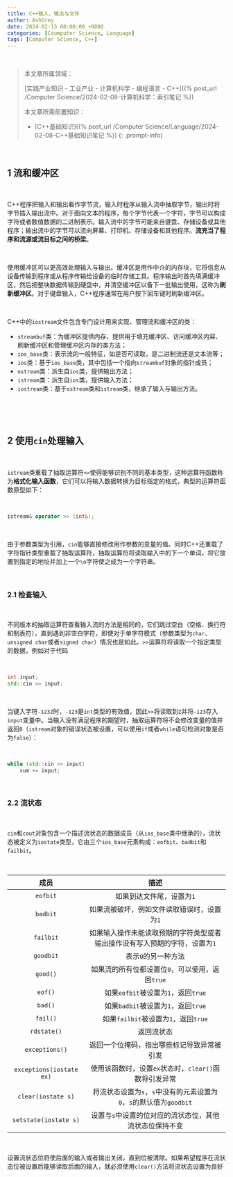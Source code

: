 ```yaml
---
title: C++输入、输出与文件
author: AshGrey
date: 2024-02-13 00:00:00 +0800
categories: [Coumputer Science, Language]
tags: [Computer Science, C++]
---
```


<br>

> 本文章所属领域：
>
> [实践产业知识 - 工业产业 - 计算机科学 - 编程语言 - C++]({% post_url /Computer Science/2024-02-08-计算机科学：索引笔记 %})
>
> 本文章所需前置知识：
>
> - [C++基础知识]({% post_url /Computer Science/Language/2024-02-08-C++基础知识笔记 %})
{: .prompt-info}

<br>

## 1 流和缓冲区

<br>

C++程序把输入和输出看作字节流，输入时程序从输入流中抽取字节，输出时将字节插入输出流中。对于面向文本的程序，每个字节代表一个字符，字节可以构成字符或者数值数据的二进制表示。输入流中的字节可能来自键盘、存储设备或其他程序；输出流中的字节可以流向屏幕、打印机、存储设备和其他程序。**流充当了程序和流源或流目标之间的桥梁**。

<br>

使用缓冲区可以更高效处理输入与输出。缓冲区是用作中介的内存块，它将信息从设备传输到程序或从程序传输给设备的临时存储工具。程序输出时首先填满缓冲区，然后把整块数据传输到硬盘中，并清空缓冲区以备下一批输出使用，这称为**刷新缓冲区**。对于键盘输入，C++程序通常在用户按下回车键时刷新缓冲区。

<br>

C++中的`iostream`文件包含专门设计用来实现、管理流和缓冲区的类：
- `streambuf`类：为缓冲区提供内存，提供用于填充缓冲区、访问缓冲区内容、刷新缓冲区和管理缓冲区内存的类方法；
- `ios_base`类：表示流的一般特征，如是否可读取，是二进制流还是文本流等；
- `ios`类：基于`ios_base`类，其中包括一个指向`streambuf`对象的指针成员；
- `ostream`类：派生自`ios`类，提供输出方法；
- `istream`类：派生自`ios`类，提供输入方法；
- `iostream`类：基于`ostream`类和`istream`类，继承了输入与输出方法。

<br>

<br>

<br>

## 2 使用`cin`处理输入

<br>

`istream`类重载了抽取运算符`<<`使得能够识别不同的基本类型，这种运算符函数称为**格式化输入函数**，它们可以将输入数据转换为目标指定的格式，典型的运算符函数原型如下：

<br>

``` cpp
istream& operator >> (int&);
```

<br>

由于参数类型为引用，`cin`能够直接修改用作参数的变量的值。同时C++还重载了字符指针类型重载了抽取运算符，抽取运算符将读取输入中的下一个单词，将它放置到指定的地址并加上一个`\n`字符使之成为一个字符串。

<br>

### 2.1 检查输入

<br>

不同版本的抽取运算符查看输入流的方法是相同的，它们跳过空白（空格、换行符和制表符），直到遇到非空白字符，即使对于单字符模式（参数类型为`char`、`unsigned char`或者`signed char`）情况也是如此。`>>`运算符将读取一个指定类型的数据，例如对于代码

<br>

``` cpp
int input;
std::cin >> input;
```

<br>

当键入字符`-123Z`时，`-123`是`int`类型的有效值，因此`>>`将读取到`Z`并将`-123`存入`input`变量中。当输入没有满足程序的期望时，抽取运算符将不会修改变量的值并返回`0`（`istream`对象的错误状态被设置，可以使用`if`或者`while`语句检测对象是否为`false`）：

<br>

``` cpp
while (std::cin >> input)
    sum += input;
```

<br>

### 2.2 流状态

<br>

`cin`和`cout`对象包含一个描述流状态的数据成员（从`ios_base`类中继承的），流状态被定义为`iostate`类型，它由三个`ios_base`元素构成：`eofbit`、`badbit`和`failbit`。

<br>

|成员|描述|
|:---:|:---:|
|`eofbit`|如果到达文件尾，设置为`1`|
|`badbit`|如果流被破坏，例如文件读取错误时，设置为`1`|
|`failbit`|如果输入操作未能读取预期的字符类型或者输出操作没有写入预期的字符，设置为`1`|
|`goodbit`|表示`0`的另一种方法|
|`good()`|如果流的所有位都设置位`0`，可以使用，返回`true`|
|`eof()`|如果`eofbit`被设置为`1`，返回`true`|
|`bad()`|如果`badbit`被设置为`1`，返回`true`|
|`fail()`|如果`failbit`被设置为`1`，返回`true`|
|`rdstate()`|返回流状态|
|`exceptions()`|返回一个位掩码，指出哪些标记导致异常被引发|
|`exceptions(iostate ex)`|使用该函数时，设置`ex`状态时，`clear()`函数将引发异常|
|`clear(iostate s)`|将流状态设置为`s`，`s`中没有的元素设置为`0`，`s`的默认值为`goodbit`|
|`setstate(iostate s)`|设置与`s`中设置的位对应的流状态位，其他流状态位保持不变|

<br>

设置流状态位将使后面的输入或者输出关闭，直到位被清除。如果希望程序在流状态位被设置后能够读取后面的输入，就必须使用`clear()`方法将流状态设置为良好

<br>



